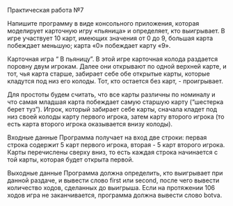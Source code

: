 Практическая работа №7

Напишите программу в виде консольного приложения, которая моделирует карточную игру «пьяница» и определяет, кто выигрывает. 
В игре участвует 10 карт, имеющих значения от 0 до 9, большая карта побеждает меньшую; карта «0» побеждает карту «9».

Карточная игра “ В пьяницу”. В этой игре карточная колода раздается поровну двум игрокам. 
Далее они открывают по одной верхней карте, и тот, чья карта старше, забирает себе обе открытые карты, 
которые кладутся под низ его колоды. Тот, кто остается без карт, - проигрывает.

Для простоты будем считать, что все карты различны по номиналу и что самая младшая карта побеждает самую старшую карту 
(“шестерка берет туз”). Игрок, который забирает себе карты, сначала кладет под низ своей колоды карту первого игрока, 
затем карту второго игрока (то есть карта второго игрока оказывается внизу колоды).

Входные данные
Программа получает на вход две строки: первая строка содержит 5 карт первого игрока, вторая - 5 карт второго игрока. 
Карты перечислены сверху вниз, то есть каждая строка начинается с той карты, которая будет открыта первой.

Выходные данные
Программа должна определить, кто выигрывает при данной раздаче, и вывести слово first или second, после чего вывести количество ходов, 
сделанных до выигрыша. Если на протяжении 106 ходов игра не заканчивается, программа должна вывести слово botva.
